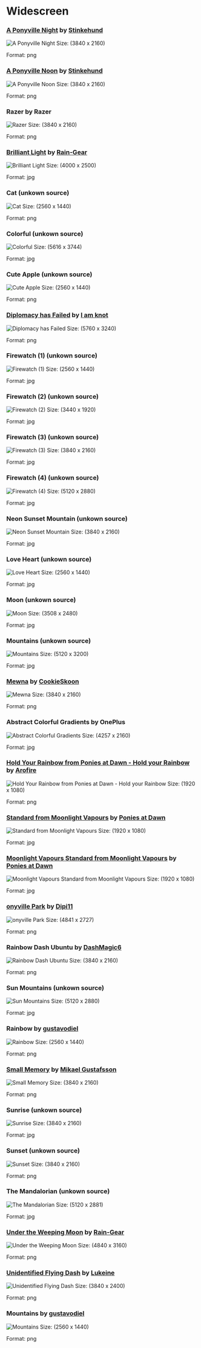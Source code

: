 # Widescreen

### [A Ponyville Night](https://www.deviantart.com/stinkehund/art/A-Ponyville-Night-274936532) by [Stinkehund](https://www.deviantart.com/stinkehund)
![A Ponyville Night](widescreen/a_ponyville_night_by_stinkehund_d4joudw.png)
Size: (3840 x 2160)

Format: png

### [A Ponyville Noon](https://www.deviantart.com/stinkehund/art/A-Ponyville-Noon-281183739) by [Stinkehund](https://www.deviantart.com/stinkehund)
![A Ponyville Noon](widescreen/a_ponyville_noon_by_stinkehund_d4neqrf.png)
Size: (3840 x 2160)

Format: png

### Razer by Razer
![Razer](widescreen/asus-rog-3840x2160-colorful-neon-4k-18080.png)
Size: (3840 x 2160)

Format: png

### [Brilliant Light](https://www.deviantart.com/rain-gear/art/Under-The-Weeping-Moon-381572283) by [Rain-Gear](https://www.deviantart.com/rain-gear)
![Brilliant Light](widescreen/brilliant_light_by_rain_gear-d7p5aiq.jpg)
Size: (4000 x 2500)

Format: jpg

### Cat (unkown source)
![Cat](widescreen/cat_pc.png)
Size: (2560 x 1440)

Format: png

### Colorful (unkown source)
![Colorful](widescreen/colorful-5616x3744-threads-multi-color-4k-5k-18550.jpg)
Size: (5616 x 3744)

Format: jpg

### Cute Apple (unkown source)
![Cute Apple](widescreen/cuteApple-PC.png)
Size: (2560 x 1440)

Format: png

### [Diplomacy has Failed](https://www.deviantart.com/i-am-knot/art/Diplomacy-Has-Failed-443009676) by [I am knot](https://www.deviantart.com/i-am-knot)
![Diplomacy has Failed](widescreen/diplomacy_has_failed_by_i_am_knot-d7br8gc.png)
Size: (5760 x 3240)

Format: png

### Firewatch (1) (unkown source)
![Firewatch (1)](widescreen/firewatch-2560x1440-2016-games-adventure-8.jpg)
Size: (2560 x 1440)

Format: jpg

### Firewatch (2) (unkown source)
![Firewatch (2)](widescreen/firewatch-3440x1920-green-forest-mountains-minimal-4k-14771.jpg)
Size: (3440 x 1920)

Format: jpg

### Firewatch (3) (unkown source)
![Firewatch (3)](widescreen/firewatch-3840x2160-artwork-hd-4k-12363.jpg)
Size: (3840 x 2160)

Format: jpg

### Firewatch (4) (unkown source)
![Firewatch (4)](widescreen/firewatch-5120x2880-adventure-569.jpg)
Size: (5120 x 2880)

Format: jpg

### Neon Sunset Mountain (unkown source)
![Neon Sunset Mountain](widescreen/landscape-3840x2160-neon-sun-sunset-mountain-retrowave-art-4k-18662.jpg)
Size: (3840 x 2160)

Format: jpg

### Love Heart (unkown source)
![Love Heart](widescreen/love-heart-2560x1440-abstract-blue-background-hd-15633.jpg)
Size: (2560 x 1440)

Format: jpg

### Moon (unkown source)
![Moon](widescreen/moon-3508x2480-silhouette-mountains-bridge-blue-stars-winter-4k-16761.jpg)
Size: (3508 x 2480)

Format: jpg

### Mountains (unkown source)
![Mountains](widescreen/mountains-5120x3200-reflections-minimal-render-digital-composition-5k-17944.jpg)
Size: (5120 x 3200)

Format: jpg

### [Mewna](https://www.deviantart.com/cookieskoon/art/Mewna-825706471) by [CookieSkoon](https://www.deviantart.com/cookieskoon)
![Mewna](widescreen/nyan_luna.png)
Size: (3840 x 2160)

Format: png

### Abstract Colorful Gradients by OnePlus
![Abstract Colorful Gradients](widescreen/oneplus-7-pro-4257x2160-abstract-colorful-gradients-stock-4k-18251.jpg)
Size: (4257 x 2160)

Format: jpg

### [Hold Your Rainbow from Ponies at Dawn - Hold your Rainbow](https://poniesatdawn.bandcamp.com/album/hold-your-rainbow) by [Arofire](https://www.deviantart.com/arofire/gallery)
![Hold Your Rainbow from Ponies at Dawn - Hold your Rainbow](widescreen/Ponies_at_Dawn_Hold_Your_Rainbow_VS1920x1080_by_arofire.png)
Size: (1920 x 1080)

Format: png

### [Standard from Moonlight Vapours](https://poniesatdawn.bandcamp.com/album/moonlight-vapours) by [Ponies at Dawn](https://poniesatdawn.bandcamp.com/)
![Standard from Moonlight Vapours](widescreen/Ponies_at_Dawn_Moonlight_Vapours_Moonlight_Vapours_Standard.jpg)
Size: (1920 x 1080)

Format: jpg

### [Moonlight Vapours Standard from Moonlight Vapours](https://poniesatdawn.bandcamp.com/album/moonlight-vapours) by [Ponies at Dawn](https://poniesatdawn.bandcamp.com/)
![Moonlight Vapours Standard from Moonlight Vapours](widescreen/Ponies_at_Dawn_Moonlight_Vapours_Moonlight_Vapours_Standard.jpg)
Size: (1920 x 1080)

Format: jpg

### [onyville Park](https://www.deviantart.com/dipi11/art/Ponyville-A-Park-Scene-291247649) by [Dipi11](https://www.deviantart.com/dipi11/gallery)
![onyville Park](widescreen/ponyville__a_park_scene_by_dipi11_d4teg4h.png)
Size: (4841 x 2727)

Format: png

### Rainbow Dash Ubuntu by [DashMagic6](https://www.deviantart.com/dashmagic6)
![Rainbow Dash Ubuntu](widescreen/rainbow_dash_cutie_mark_ubuntu_wallpaper_by_dashmagic6-d77ri2c.png)
Size: (3840 x 2160)

Format: png

### Sun Mountains (unkown source)
![Sun Mountains](widescreen/retro-5120x2880-sun-mountains-neon-landscape-5k-18667.jpg)
Size: (5120 x 2880)

Format: jpg

### Rainbow by [gustavodiel](https://github.com/gustavodiel)
![Rainbow](widescreen/Rinbow.png)
Size: (2560 x 1440)

Format: png

### [Small Memory](https://dribbble.com/shots/3713646-Small-Memory) by [Mikael Gustafsson](https://dribbble.com/MikaelGustafsson)
![Small Memory](widescreen/small_memory.png)
Size: (3840 x 2160)

Format: png

### Sunrise (unkown source)
![Sunrise](widescreen/sunrise-3840x2160-lakeside-firewatch-minimal-hd-4k-11895.jpg)
Size: (3840 x 2160)

Format: jpg

### Sunset (unkown source)
![Sunset](widescreen/sunset-3840x2160-mountains-firewatch-minimal-silhouette-hd-4k-13988.png)
Size: (3840 x 2160)

Format: png

### The Mandalorian (unkown source)
![The Mandalorian](widescreen/the-mandalorian-5120x2881-minimal-art-4k-5k-19572.jpg)
Size: (5120 x 2881)

Format: jpg

### [Under the Weeping Moon](https://www.deviantart.com/rain-gear/art/Under-The-Weeping-Moon-381572283) by [Rain-Gear](https://www.deviantart.com/rain-gear)
![Under the Weeping Moon](widescreen/under_the_weeping_moon_by_rain_gear_d6b6f23.png)
Size: (4840 x 3160)

Format: png

### [Unidentified Flying Dash](https://www.deviantart.com/lukeine/art/Unidentified-Flying-Dash-317434691) by [Lukeine](https://www.deviantart.com/lukeine)
![Unidentified Flying Dash](widescreen/unidentified_flying_dash_by_machinimator-d58zq6b.png)
Size: (3840 x 2400)

Format: png

### Mountains by [gustavodiel](ttps://github.com/gustavodiel)
![Mountains](widescreen/wpp1.png)
Size: (2560 x 1440)

Format: png

